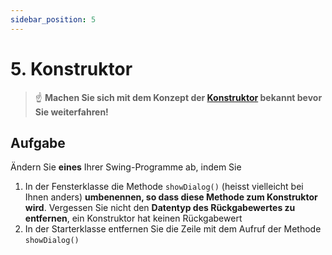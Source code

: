 ```yaml
---
sidebar_position: 5
---
```


# 5. Konstruktor

> :point_up: **Machen Sie sich mit dem Konzept der [Konstruktor](../konzepte/Konstruktor) bekannt bevor Sie weiterfahren!**

## Aufgabe

Ändern Sie **eines** Ihrer Swing-Programme ab, indem Sie

1. In der Fensterklasse die Methode `showDialog()` (heisst vielleicht bei Ihnen anders) **umbenennen, so dass diese Methode zum Konstruktor wird**. Vergessen Sie nicht den **Datentyp des Rückgabewertes zu entfernen**, ein Konstruktor hat keinen Rückgabewert
2. In der Starterklasse entfernen Sie die Zeile mit dem Aufruf der Methode `showDialog()`


